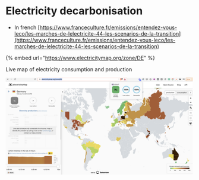 # Electricity decarbonisation

* In french [https://www.franceculture.fr/emissions/entendez-vous-leco/les-marches-de-lelectricite-44-les-scenarios-de-la-transition](https://www.franceculture.fr/emissions/entendez-vous-leco/les-marches-de-lelectricite-44-les-scenarios-de-la-transition)

{% embed url="https://www.electricitymap.org/zone/DE" %}

Live map of electricity consumption and production

![](../../.gitbook/assets/screen-shot-2021-02-10-at-19.11.54.png)

